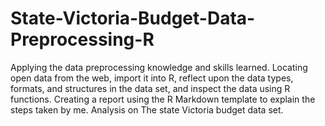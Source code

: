 # State-Victoria-Budget-Data-Preprocessing-R
Applying the data preprocessing knowledge and skills learned. Locating open data from the web, import it into R, reflect upon the data  types, formats, and structures in the data set, and inspect the data using R functions. Creating a report using the R Markdown template to explain the steps taken by me. Analysis on The state Victoria budget data set.
